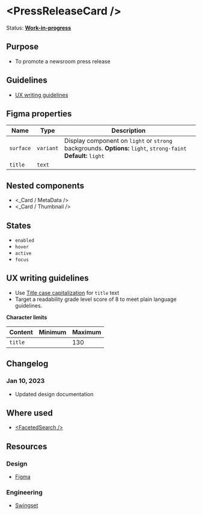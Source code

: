 # \<PressReleaseCard />

Status: **[Work-in-progress](/guides/can-i-use#work-in-progress)**

## Purpose

- To promote a newsroom press release

## Guidelines

- [UX writing guidelines](#ux-writing-guidelines)

## Figma properties

| Name      | Type      | Description                                                                                                     |
| --------- | --------- | --------------------------------------------------------------------------------------------------------------- |
| `surface` | `variant` | Display component on `light` or `strong` backgrounds. **Options:** `light`, `strong-faint` **Default:** `light` |
| `title`   | `text`    |                                                                                                                 |

## Nested components

- \<\_Card / MetaData />
- \<\_Card / Thumbnail />

## States

- `enabled`
- `hover`
- `active`
- `focus`

## UX writing guidelines

- Use [Title case capitalization](https://apastyle.apa.org/style-grammar-guidelines/capitalization/title-case) for `title` text
- Target a readability grade level score of 8 to meet plain language guidelines.

**Character limits**

| Content | Minimum | Maximum |
| ------- | ------- | ------- |
| `title` |         | 130     |

## Changelog

### Jan 10, 2023

- Updated design documentation

## Where used

- [\<FacetedSearch />](/components/faceted-search)

## Resources

### Design

- [Figma](https://www.figma.com/file/7cYgDM618stjYUHDqAfRec/Components?node-id=1177%3A4800)

### Engineering

- [Swingset](https://react-components.vercel.app/components/card)
